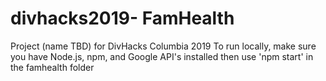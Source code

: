 # divhacks2019- FamHealth

Project (name TBD) for DivHacks Columbia 2019
To run locally, make sure you have Node.js, npm, and Google API's installed then use 'npm start' in the famhealth folder
